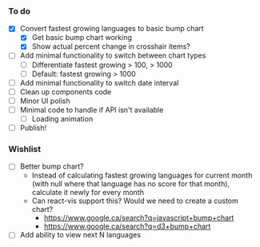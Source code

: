 ### To do
- [x] Convert fastest growing languages to basic bump chart
    - [x] Get basic bump chart working
    - [x] Show actual percent change in crosshair items?
- [ ] Add minimal functionality to switch between chart types
    - [ ] Differentiate fastest growing > 100, > 1000
    - [ ] Default: fastest growing > 1000
- [ ] Add minimal functionality to switch date interval
- [ ] Clean up components code
- [ ] Minor UI polish
- [ ] Minimal code to handle if API isn't available
    - [ ] Loading animation
- [ ] Publish!

### Wishlist
- [ ] Better bump chart?
    - Instead of calculating fastest growing languages for current month (with null where that language has no score
    for that month), calculate it newly for every month
    - Can react-vis support this? Would we need to create a custom chart?
        - https://www.google.ca/search?q=javascript+bump+chart
        - https://www.google.ca/search?q=d3+bump+chart
- [ ] Add ability to view next N languages
